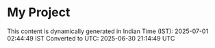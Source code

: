 # My Project

This content is dynamically generated in Indian Time (IST): 2025-07-01 02:44:49 IST
Converted to UTC: 2025-06-30 21:14:49 UTC
